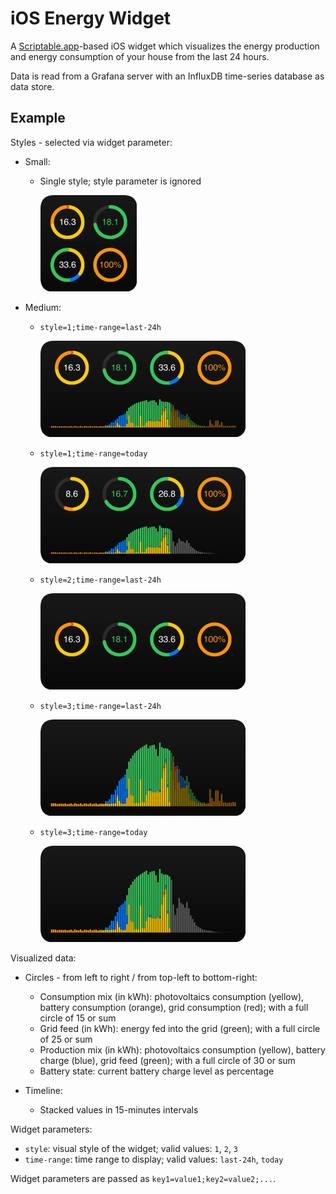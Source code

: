 # iOS Energy Widget

A [Scriptable.app](https://scriptable.app)-based iOS widget which visualizes the energy production and energy consumption of your house from the last 24 hours.

Data is read from a Grafana server with an InfluxDB time-series database as data store.

## Example

Styles - selected via widget parameter:

- Small:

  - Single style; style parameter is ignored

    ![](readme-assets/example-small-0.png)

- Medium:

  - `style=1;time-range=last-24h`

    ![](readme-assets/example-medium-1.png)

  - `style=1;time-range=today`

    ![](readme-assets/example-medium-1t.png)

  - `style=2;time-range=last-24h`

    ![](readme-assets/example-medium-2.png)

  - `style=3;time-range=last-24h`

    ![](readme-assets/example-medium-3.png)

  - `style=3;time-range=today`

    ![](readme-assets/example-medium-3t.png)

Visualized data:

- Circles - from left to right / from top-left to bottom-right:
  - Consumption mix (in kWh): photovoltaics consumption (yellow), battery consumption (orange), grid consumption (red); with a full circle of 15 or sum
  - Grid feed (in kWh): energy fed into the grid (green); with a full circle of 25 or sum
  - Production mix (in kWh): photovoltaics consumption (yellow), battery charge (blue), grid feed (green); with a full circle of 30 or sum
  - Battery state: current battery charge level as percentage
 
 - Timeline:
   - Stacked values in 15-minutes intervals

Widget parameters:

* `style`: visual style of the widget; valid values: `1`, `2`, `3`
* `time-range`: time range to display; valid values: `last-24h`, `today`

Widget parameters are passed as `key1=value1;key2=value2;...`.

